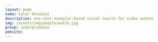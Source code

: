 ```yaml
---
layout: page
name: Salar Hosseini
description: one-shot exemplar-based visual search for video events 
img: /assets/img/people/walle.jpg
group: undergraduate
website: 
---
```


